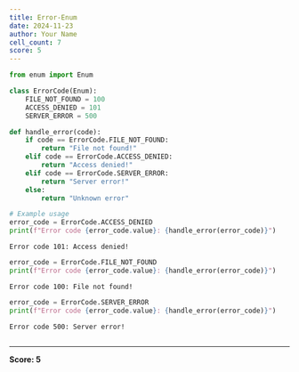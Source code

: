 ```yaml
---
title: Error-Enum
date: 2024-11-23
author: Your Name
cell_count: 7
score: 5
---
```


```python
from enum import Enum
```


```python
class ErrorCode(Enum):
    FILE_NOT_FOUND = 100
    ACCESS_DENIED = 101
    SERVER_ERROR = 500
```


```python
def handle_error(code):
    if code == ErrorCode.FILE_NOT_FOUND:
        return "File not found!"
    elif code == ErrorCode.ACCESS_DENIED:
        return "Access denied!"
    elif code == ErrorCode.SERVER_ERROR:
        return "Server error!"
    else:
        return "Unknown error"
```


```python
# Example usage
error_code = ErrorCode.ACCESS_DENIED
print(f"Error code {error_code.value}: {handle_error(error_code)}")
```

    Error code 101: Access denied!



```python
error_code = ErrorCode.FILE_NOT_FOUND
print(f"Error code {error_code.value}: {handle_error(error_code)}")
```

    Error code 100: File not found!



```python
error_code = ErrorCode.SERVER_ERROR
print(f"Error code {error_code.value}: {handle_error(error_code)}")
```

    Error code 500: Server error!



```python

```


---
**Score: 5**
